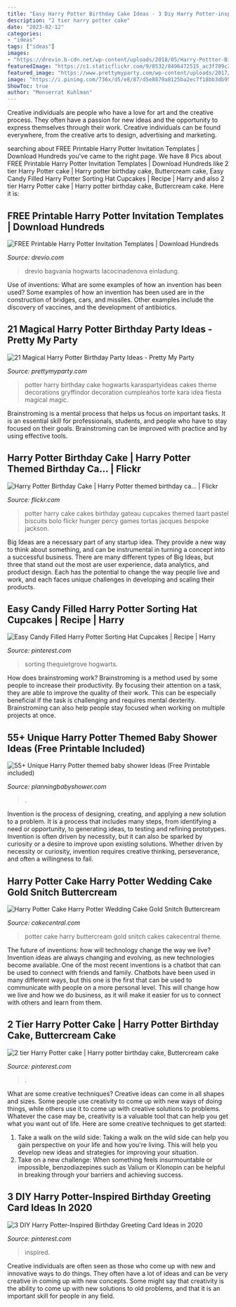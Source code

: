 ```yaml
---
title: "Easy Harry Potter Birthday Cake Ideas - 3 Diy Harry Potter-inspired Birthday Greeting Card Ideas In 2020"
description: "2 tier harry potter cake"
date: "2023-02-12"
categories:
- "ideas"
tags: ["ideas"]
images:
- "https://drevio.b-cdn.net/wp-content/uploads/2018/05/Harry-Pottter-Birthday-Party-Invitation-Template.jpg"
featuredImage: "https://c1.staticflickr.com/9/8532/8496472515_ac3f709c27_b.jpg"
featured_image: "https://www.prettymyparty.com/wp-content/uploads/2017/07/harry-potter-birthday-cake-e1500691012615.jpg"
image: "https://i.pinimg.com/736x/d5/e8/87/d5e8879a8125ba2ec7f18bb3db9516c0.jpg"
ShowToc: true
author: "Monserrat Kuhlman"
---
```



Creative individuals are people who have a love for art and the creative process. They often have a passion for new ideas and the opportunity to express themselves through their work. Creative individuals can be found everywhere, from the creative arts to design, advertising and marketing.

	

		
searching about FREE Printable Harry Potter Invitation Templates | Download Hundreds you've came to the right page. We have 8 Pics about FREE Printable Harry Potter Invitation Templates | Download Hundreds like 2 tier Harry Potter cake | Harry potter birthday cake, Buttercream cake, Easy Candy Filled Harry Potter Sorting Hat Cupcakes | Recipe | Harry and also 2 tier Harry Potter cake | Harry potter birthday cake, Buttercream cake. Here it is:
		
    
## FREE Printable Harry Potter Invitation Templates | Download Hundreds

<img loading=lazy src="https://drevio.b-cdn.net/wp-content/uploads/2018/05/Harry-Pottter-Birthday-Party-Invitation-Template.jpg" onerror="this.onerror=null;this.src='https://tse2.mm.bing.net/th?id=OIP.rB2FKq3S6q2w-upH8TBa9gHaKX&amp;pid=15.1';" alt="FREE Printable Harry Potter Invitation Templates | Download Hundreds">

_Source: drevio.com_

>drevio bagvania hogwarts lacocinadenova einladung. 

	

Use of inventions: What are some examples of how an invention has been used?
Some examples of how an invention has been used are in the construction of bridges, cars, and missiles. Other examples include the discovery of vaccines, and the development of antibiotics.

    
## 21 Magical Harry Potter Birthday Party Ideas - Pretty My Party

<img loading=lazy src="https://www.prettymyparty.com/wp-content/uploads/2017/07/harry-potter-birthday-cake-e1500691012615.jpg" onerror="this.onerror=null;this.src='https://tse1.mm.bing.net/th?id=OIP.qj0zmbtx7daxmAVyMjfIOQHaLH&amp;pid=15.1';" alt="21 Magical Harry Potter Birthday Party Ideas - Pretty My Party">

_Source: prettymyparty.com_

>potter harry birthday cake hogwarts karaspartyideas cakes theme decorations gryffindor decoration cumpleaños torte kara idea fiesta magical magic. 

	

Brainstroming is a mental process that helps us focus on important tasks. It is an essential skill for professionals, students, and people who have to stay focused on their goals. Brainstroming can be improved with practice and by using effective tools.

    
## Harry Potter Birthday Cake | Harry Potter Themed Birthday Ca… | Flickr

<img loading=lazy src="https://c1.staticflickr.com/9/8532/8496472515_ac3f709c27_b.jpg" onerror="this.onerror=null;this.src='https://tse3.mm.bing.net/th?id=OIP.JwqgBFz1HsXIcOSz5m6nOwHaJJ&amp;pid=15.1';" alt="Harry Potter Birthday Cake | Harry Potter themed birthday ca… | Flickr">

_Source: flickr.com_

>potter harry cake cakes birthday gateau cupcakes themed taart pastel biscuits bolo flickr hunger percy games tortas jacques bespoke jackson. 

	

Big Ideas are a necessary part of any startup idea. They provide a new way to think about something, and can be instrumental in turning a concept into a successful business. There are many different types of Big Ideas, but three that stand out the most are user experience, data analytics, and product design. Each has the potential to change the way people live and work, and each faces unique challenges in developing and scaling their products.

    
## Easy Candy Filled Harry Potter Sorting Hat Cupcakes | Recipe | Harry

<img loading=lazy src="https://i.pinimg.com/736x/a0/ff/4a/a0ff4a42e7f5b7660716e76c5b7d91e9.jpg" onerror="this.onerror=null;this.src='https://tse1.mm.bing.net/th?id=OIP.KLmZYrM6som_f89eFeHbgAHaGN&amp;pid=15.1';" alt="Easy Candy Filled Harry Potter Sorting Hat Cupcakes | Recipe | Harry">

_Source: pinterest.com_

>sorting thequietgrove hogwarts. 

	

How does brainstroming work?
Brainstroming is a method used by some people to increase their productivity. By focusing their attention on a task, they are able to improve the quality of their work. This can be especially beneficial if the task is challenging and requires mental dexterity. Brainstroming can also help people stay focused when working on multiple projects at once.

    
## 55+ Unique Harry Potter Themed Baby Shower Ideas (Free Printable Included)

<img loading=lazy src="https://planningbabyshower.com/wp-content/uploads/2021/05/How-to-Host-a-Magical-Harry-Potter-Birthday-Party-Free-8-Page-Party-Plan-Printable-Clean-Eating-with-kids-1.jpg" onerror="this.onerror=null;this.src='https://tse1.mm.bing.net/th?id=OIP.wjgXCufeWyRmehydSs53lgHaKY&amp;pid=15.1';" alt="55+ Unique Harry Potter themed baby shower Ideas (Free Printable included)">

_Source: planningbabyshower.com_

>. 

	

Invention is the process of designing, creating, and applying a new solution to a problem. It is a process that includes many steps, from identifying a need or opportunity, to generating ideas, to testing and refining prototypes. Invention is often driven by necessity, but it can also be sparked by curiosity or a desire to improve upon existing solutions. Whether driven by necessity or curiosity, invention requires creative thinking, perseverance, and often a willingness to fail.

    
## Harry Potter Cake Harry Potter Wedding Cake Gold Snitch Buttercream

<img loading=lazy src="https://cdn001.cakecentral.com/gallery/2015/03/900_8651730LVW_harry-potter-cake-harry-potter-wedding-cake-gold-snitch-buttercream-wedding-cake.jpg" onerror="this.onerror=null;this.src='https://tse2.mm.bing.net/th?id=OIP.PB3bLQTXaRxSGA5F_JkbfgHaLH&amp;pid=15.1';" alt="Harry Potter Cake Harry Potter Wedding Cake Gold Snitch Buttercream">

_Source: cakecentral.com_

>potter cake harry buttercream gold snitch cakes cakecentral theme. 

	

The future of inventions: how will technology change the way we live?
Invention ideas are always changing and evolving, as new technologies become available. One of the most recent inventions is a chatbot that can be used to connect with friends and family. Chatbots have been used in many different ways, but this one is the first that can be used to communicate with people on a more personal level. This will change how we live and how we do business, as it will make it easier for us to connect with others and learn from them.

    
## 2 Tier Harry Potter Cake | Harry Potter Birthday Cake, Buttercream Cake

<img loading=lazy src="https://i.pinimg.com/736x/b0/41/2e/b0412e3b7b6bf2a77141ccbed1aa4f27.jpg" onerror="this.onerror=null;this.src='https://tse1.mm.bing.net/th?id=OIP.F77zKt6DGkC6r1MAgsSo2wHaJ4&amp;pid=15.1';" alt="2 tier Harry Potter cake | Harry potter birthday cake, Buttercream cake">

_Source: pinterest.com_

>. 

	

What are some creative techniques?
Creative ideas can come in all shapes and sizes. Some people use creativity to come up with new ways of doing things, while others use it to come up with creative solutions to problems. Whatever the case may be, creativity is a valuable tool that can help you get what you want out of life. Here are some creative techniques to get started: 
1. Take a walk on the wild side: Taking a walk on the wild side can help you gain perspective on your life and how you're living. This will help you develop new ideas and strategies for improving your situation. 
2. Take on a new challenge: When something feels insurmountable or impossible, benzodiazepines such as Valium or Klonopin can be helpful in breaking through your barriers and achieving success.

    
## 3 DIY Harry Potter-Inspired Birthday Greeting Card Ideas In 2020

<img loading=lazy src="https://i.pinimg.com/736x/d5/e8/87/d5e8879a8125ba2ec7f18bb3db9516c0.jpg" onerror="this.onerror=null;this.src='https://tse2.mm.bing.net/th?id=OIP.jrHFhdaUjXqcEZLjOKMAlgHaJ3&amp;pid=15.1';" alt="3 DIY Harry Potter-Inspired Birthday Greeting Card Ideas in 2020">

_Source: pinterest.com_

>inspired. 

	

Creative individuals are often seen as those who come up with new and innovative ways to do things. They often have a lot of ideas and can be very creative in coming up with new concepts. Some might say that creativity is the ability to come up with new solutions to old problems, and that it is an important skill for people in any field.

